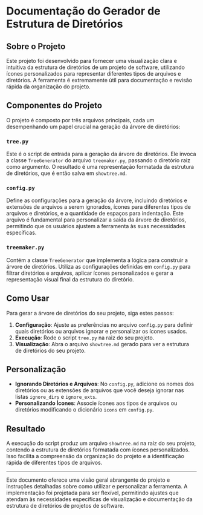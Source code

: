 
# Documentação do Gerador de Estrutura de Diretórios

## Sobre o Projeto

Este projeto foi desenvolvido para fornecer uma visualização clara e intuitiva da estrutura de diretórios de um projeto de software, utilizando ícones personalizados para representar diferentes tipos de arquivos e diretórios. A ferramenta é extremamente útil para documentação e revisão rápida da organização do projeto.

## Componentes do Projeto

O projeto é composto por três arquivos principais, cada um desempenhando um papel crucial na geração da árvore de diretórios:

### `tree.py`

Este é o script de entrada para a geração da árvore de diretórios. Ele invoca a classe `TreeGenerator` do arquivo `treemaker.py`, passando o diretório raiz como argumento. O resultado é uma representação formatada da estrutura de diretórios, que é então salva em `showtree.md`.

### `config.py`

Define as configurações para a geração da árvore, incluindo diretórios e extensões de arquivos a serem ignorados, ícones para diferentes tipos de arquivos e diretórios, e a quantidade de espaços para indentação. Este arquivo é fundamental para personalizar a saída da árvore de diretórios, permitindo que os usuários ajustem a ferramenta às suas necessidades específicas.

### `treemaker.py`

Contém a classe `TreeGenerator` que implementa a lógica para construir a árvore de diretórios. Utiliza as configurações definidas em `config.py` para filtrar diretórios e arquivos, aplicar ícones personalizados e gerar a representação visual final da estrutura do diretório.

## Como Usar

Para gerar a árvore de diretórios do seu projeto, siga estes passos:

1. **Configuração**: Ajuste as preferências no arquivo `config.py` para definir quais diretórios ou arquivos ignorar e personalizar os ícones usados.
2. **Execução**: Rode o script `tree.py` na raiz do seu projeto.
3. **Visualização**: Abra o arquivo `showtree.md` gerado para ver a estrutura de diretórios do seu projeto.

## Personalização

- **Ignorando Diretórios e Arquivos**: No `config.py`, adicione os nomes dos diretórios ou as extensões de arquivos que você deseja ignorar nas listas `ignore_dirs` e `ignore_exts`.
- **Personalizando Ícones**: Associe ícones aos tipos de arquivos ou diretórios modificando o dicionário `icons` em `config.py`.

## Resultado

A execução do script produz um arquivo `showtree.md` na raiz do seu projeto, contendo a estrutura de diretórios formatada com ícones personalizados. Isso facilita a compreensão da organização do projeto e a identificação rápida de diferentes tipos de arquivos.

---

Este documento oferece uma visão geral abrangente do projeto e instruções detalhadas sobre como utilizar e personalizar a ferramenta. A implementação foi projetada para ser flexível, permitindo ajustes que atendam às necessidades específicas de visualização e documentação da estrutura de diretórios de projetos de software.

